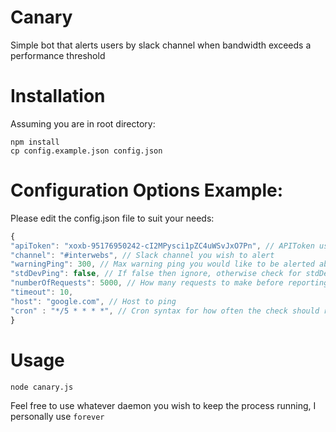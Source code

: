 # Canary
Simple bot that alerts users by slack channel when bandwidth exceeds a performance threshold

# Installation
Assuming you are in root directory:
```
npm install
cp config.example.json config.json
```

# Configuration Options Example:
Please edit the config.json file to suit your needs:
```js
{
"apiToken": "xoxb-95176950242-cI2MPysci1pZC4uWSvJxO7Pn", // APIToken used for Slack 
"channel": "#interwebs", // Slack channel you wish to alert
"warningPing": 300, // Max warning ping you would like to be alerted about
"stdDevPing": false, // If false then ignore, otherwise check for stdDev ping as well
"numberOfRequests": 5000, // How many requests to make before reporting back
"timeout": 10,
"host": "google.com", // Host to ping
"cron" : "*/5 * * * *", // Cron syntax for how often the check should run
}
```

# Usage
```
node canary.js
```

Feel free to use whatever daemon you wish to keep the process running, I personally use ```forever```
